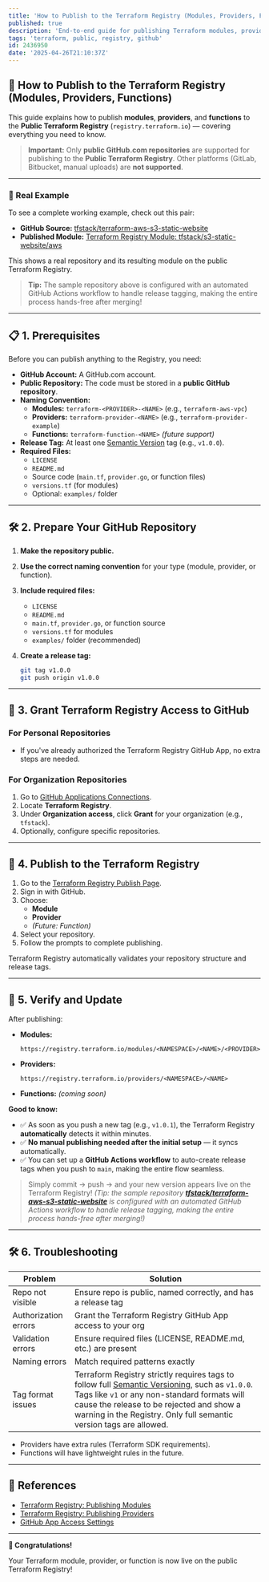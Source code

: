 ```yaml
---
title: 'How to Publish to the Terraform Registry (Modules, Providers, Functions)'
published: true
description: 'End-to-end guide for publishing Terraform modules, providers, or functions to the public Terraform Registry using GitHub.'
tags: 'terraform, public, registry, github'
id: 2436950
date: '2025-04-26T21:10:37Z'
---
```


## 🚀 How to Publish to the Terraform Registry (Modules, Providers, Functions)

This guide explains how to publish **modules**, **providers**, and **functions** to the **Public Terraform Registry** (`registry.terraform.io`) — covering everything you need to know.

> **Important:** Only **public GitHub.com repositories** are supported for publishing to the **Public Terraform Registry**. Other platforms (GitLab, Bitbucket, manual uploads) are **not supported**.

---

### 📅 Real Example

To see a complete working example, check out this pair:

- **GitHub Source:** [tfstack/terraform-aws-s3-static-website](https://github.com/tfstack/terraform-aws-s3-static-website)
- **Published Module:** [Terraform Registry Module: tfstack/s3-static-website/aws](https://registry.terraform.io/modules/tfstack/s3-static-website/aws/latest)

This shows a real repository and its resulting module on the public Terraform Registry.

> **Tip:** The sample repository above is configured with an automated GitHub Actions workflow to handle release tagging, making the entire process hands-free after merging!

---

## 📋 1. Prerequisites

Before you can publish anything to the Registry, you need:

- **GitHub Account:** A GitHub.com account.
- **Public Repository:** The code must be stored in a **public GitHub repository**.
- **Naming Convention:**
  - **Modules:** `terraform-<PROVIDER>-<NAME>` (e.g., `terraform-aws-vpc`)
  - **Providers:** `terraform-provider-<NAME>` (e.g., `terraform-provider-example`)
  - **Functions:** `terraform-function-<NAME>` *(future support)*
- **Release Tag:** At least one [Semantic Version](https://semver.org/) tag (e.g., `v1.0.0`).
- **Required Files:**
  - `LICENSE`
  - `README.md`
  - Source code (`main.tf`, `provider.go`, or function files)
  - `versions.tf` (for modules)
  - Optional: `examples/` folder

---

## 🛠️ 2. Prepare Your GitHub Repository

1. **Make the repository public.**
2. **Use the correct naming convention** for your type (module, provider, or function).
3. **Include required files:**
   - `LICENSE`
   - `README.md`
   - `main.tf`, `provider.go`, or function source
   - `versions.tf` for modules
   - `examples/` folder (recommended)
4. **Create a release tag:**

   ```bash
   git tag v1.0.0
   git push origin v1.0.0
   ```

---

## 🔑 3. Grant Terraform Registry Access to GitHub

### For Personal Repositories

- If you've already authorized the Terraform Registry GitHub App, no extra steps are needed.

### For Organization Repositories

1. Go to [GitHub Applications Connections](https://github.com/settings/connections/applications).
2. Locate **Terraform Registry**.
3. Under **Organization access**, click **Grant** for your organization (e.g., `tfstack`).
4. Optionally, configure specific repositories.

---

## 🚀 4. Publish to the Terraform Registry

1. Go to the [Terraform Registry Publish Page](https://registry.terraform.io/publish).
2. Sign in with GitHub.
3. Choose:
   - **Module**
   - **Provider**
   - *(Future: Function)*
4. Select your repository.
5. Follow the prompts to complete publishing.

Terraform Registry automatically validates your repository structure and release tags.

---

## 🔄 5. Verify and Update

After publishing:

- **Modules:**

  ```plaintext
  https://registry.terraform.io/modules/<NAMESPACE>/<NAME>/<PROVIDER>
  ```

- **Providers:**

  ```plaintext
  https://registry.terraform.io/providers/<NAMESPACE>/<NAME>
  ```

- **Functions:** *(coming soon)*

**Good to know:**

- ✅ As soon as you push a new tag (e.g., `v1.0.1`), the Terraform Registry **automatically** detects it within minutes.
- ✅ **No manual publishing needed after the initial setup** — it syncs automatically.
- ✅ You can set up a **GitHub Actions workflow** to auto-create release tags when you push to `main`, making the entire flow seamless.

> Simply commit → push → and your new version appears live on the Terraform Registry!
> *(Tip: the sample repository **[tfstack/terraform-aws-s3-static-website](https://github.com/tfstack/terraform-aws-s3-static-website)** is configured with an automated GitHub Actions workflow to handle release tagging, making the entire process hands-free after merging!)*

---

## 🛠️ 6. Troubleshooting

| Problem              | Solution                                                                                                                                                                                                                                                                              |
| -------------------- | ------------------------------------------------------------------------------------------------------------------------------------------------------------------------------------------------------------------------------------------------------------------------------------- |
| Repo not visible     | Ensure repo is public, named correctly, and has a release tag                                                                                                                                                                                                                         |
| Authorization errors | Grant the Terraform Registry GitHub App access to your org                                                                                                                                                                                                                            |
| Validation errors    | Ensure required files (LICENSE, README.md, etc.) are present                                                                                                                                                                                                                          |
| Naming errors        | Match required patterns exactly                                                                                                                                                                                                                                                       |
| Tag format issues    | Terraform Registry strictly requires tags to follow full [Semantic Versioning](https://semver.org/), such as `v1.0.0`. Tags like `v1` or any non-standard formats will cause the release to be rejected and show a warning in the Registry. Only full semantic version tags are allowed. |

- Providers have extra rules (Terraform SDK requirements).
- Functions will have lightweight rules in the future.

---

## 📃 References

- [Terraform Registry: Publishing Modules](https://developer.hashicorp.com/terraform/registry/modules/publishing)
- [Terraform Registry: Publishing Providers](https://developer.hashicorp.com/terraform/registry/providers/publishing)
- [GitHub App Access Settings](https://github.com/settings/connections/applications)

---

**🎉 Congratulations!**

Your Terraform module, provider, or function is now live on the public Terraform Registry!
